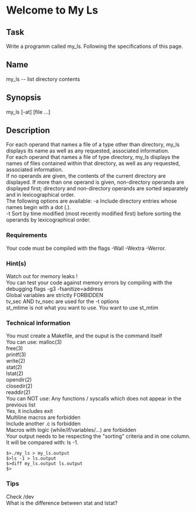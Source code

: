 # Welcome to My Ls


## Task

Write a programm called my_ls. Following the specifications of this page.

## Name

my_ls -- list directory contents

## Synopsis

my_ls [-at] [file ...]

## Description

For each operand that names a file of a type other than directory, my_ls displays its name as well as any requested, associated information. \
For each operand that names a file of type directory, my_ls displays the names of files contained within that directory, as well as any requested, associated information.\
If no operands are given, the contents of the current directory are displayed. If more than one operand is given, non-directory operands are displayed first; directory and non-directory operands are sorted separately and in lexicographical order.\
The following options are available:
-a Include directory entries whose names begin with a dot (.).\
-t Sort by time modified (most recently modified first) before sorting the operands by lexicographical order.

### Requirements

Your code must be compiled with the flags -Wall -Wextra -Werror.

### Hint(s)

Watch out for memory leaks !\
You can test your code against memory errors by compiling with the debugging flags -g3 -fsanitize=address\
Global variables are strictly FORBIDDEN\
tv_sec AND tv_nsec are used for the -t options\
st_mtime is not what you want to use. You want to use st_mtim

### Technical information

You must create a Makefile, and the ouput is the command itself\
You can use:
malloc(3)\
free(3)\
printf(3)\
write(2)\
stat(2)\
lstat(2)\
opendir(2)\
closedir(2)\
readdir(2)\
You can NOT use:
Any functions / syscalls which does not appear in the previous list\
Yes, it includes exit\
Multiline macros are forbidden\
Include another .c is forbidden\
Macros with logic (while/if/variables/...) are forbidden\
Your output needs to be respecting the "sorting" criteria and in one column. It will be compared with: ls -1.

```
$>./my_ls > my_ls.output
$>ls -1 > ls.output
$>diff my_ls.output ls.output
$>
```

### Tips

Check /dev\
What is the difference between stat and lstat?